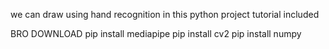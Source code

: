 we can draw using hand recognition in this python project 
tutorial included

BRO DOWNLOAD 
pip install mediapipe
pip install cv2
pip install numpy
